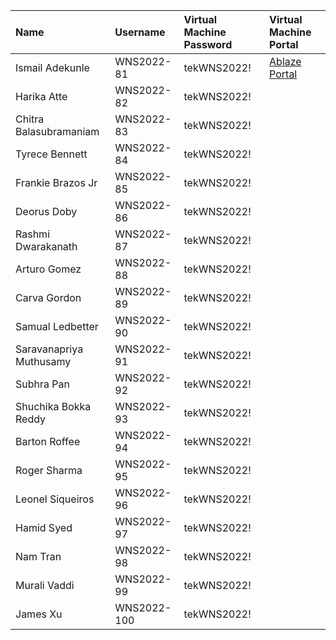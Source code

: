 | Name                    | Username    | Virtual Machine Password   | Virtual Machine Portal                        |
|:------------------------|:------------|:---------------------------|:----------------------------------------------|
| Ismail Adekunle         | WNS2022-81  | tekWNS2022!                | [Ablaze Portal](https://my.ablazedesktop.com) |
| Harika Atte             | WNS2022-82  | tekWNS2022!                |                                               |
| Chitra Balasubramaniam  | WNS2022-83  | tekWNS2022!                |                                               |
| Tyrece Bennett          | WNS2022-84  | tekWNS2022!                |                                               |
| Frankie Brazos Jr       | WNS2022-85  | tekWNS2022!                |                                               |
| Deorus Doby             | WNS2022-86  | tekWNS2022!                |                                               |
| Rashmi Dwarakanath      | WNS2022-87  | tekWNS2022!                |                                               |
| Arturo Gomez            | WNS2022-88  | tekWNS2022!                |                                               |
| Carva Gordon            | WNS2022-89  | tekWNS2022!                |                                               |
| Samual Ledbetter        | WNS2022-90  | tekWNS2022!                |                                               |
| Saravanapriya Muthusamy | WNS2022-91  | tekWNS2022!                |                                               |
| Subhra Pan              | WNS2022-92  | tekWNS2022!                |                                               |
| Shuchika Bokka Reddy    | WNS2022-93  | tekWNS2022!                |                                               |
| Barton Roffee           | WNS2022-94  | tekWNS2022!                |                                               |
| Roger Sharma            | WNS2022-95  | tekWNS2022!                |                                               |
| Leonel Siqueiros        | WNS2022-96  | tekWNS2022!                |                                               |
| Hamid Syed              | WNS2022-97  | tekWNS2022!                |                                               |
| Nam Tran                | WNS2022-98  | tekWNS2022!                |                                               |
| Murali Vaddi            | WNS2022-99  | tekWNS2022!                |                                               |
| James Xu                | WNS2022-100 | tekWNS2022!                |                                               |